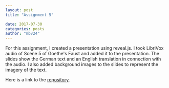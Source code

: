 ```yaml
---
layout: post
title: "Assignment 5"

date: 2017-07-30
categories: posts
author: "mbv24"
---
```

For this assignment, I created a presentation using reveal.js. I took LibriVox audio of Scene 5 of Goethe's Faust
and added it to the presentation. The slides show the German text and an English translation in connection with the
audio. I also added background images to the slides to represent the imagery of the text. 

Here is a link to the <a href="https://github.com/mbv24/task-5-presentation">repository</a>. 
